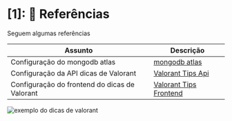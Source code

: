 # [1]: 📖 Referências

Seguem algumas referências

| Assunto | Descrição |
|--------|-----------|
| Configuração do mongodb atlas | [mongodb atlas](https://github.com/gabrielogregorio/doc-mongodb-atlas) |
| Configuração da API dicas de Valorant | [Valorant Tips Api](https://github.com/gabrielogregorio/valorant-tips-api/blob/main/README.md) |
| Configuração do frontend do dicas de Valorant | [ Valorant Tips Frontend](https://github.com/gabrielogregorio/valorant-tips/blob/main/README.md) |

![exemplo do dicas de valorant](/docs/project.png)
